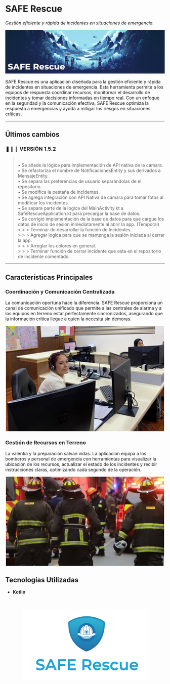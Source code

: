 # SAFE Rescue

*Gestión eficiente y rápida de incidentes en situaciones de emergencia.*

<p align="center">
  <img src="./readme/SRCover.png" alt="Portada SAFE Rescue" width="900px">
</p>

SAFE Rescue es una aplicación diseñada para la gestión eficiente y rápida de incidentes en situaciones de emergencia. Esta herramienta permite a los equipos de respuesta coordinar recursos, monitorear el desarrollo de incidentes y tomar decisiones informadas en tiempo real. Con un enfoque en la seguridad y la comunicación efectiva, SAFE Rescue optimiza la respuesta a emergencias y ayuda a mitigar los riesgos en situaciones críticas.

---

## Últimos cambios

### ❚❙❘ VERSIÓN 1.5.2

> <br>• Se añade la lógica para implementación de API nativa de la cámara.
> <br>• Se refactoriza el nombre de NotificacionesEntity y sus derivados a MensajeEntity.
> <br>• Se separa las preferencias de usuario separándolas de el repositorio.
> <br>• Se modifica la pestaña de incidentes.
> <br>• Se agrega integración con API Nativa de camara para tomar fotos al modificar los incidentes.
> <br>• Se separa parte de la logica del MainActivity.kt a SafeRescueApplication.kt para precargar la base de datos.
> <br>• Se corrigió implementación de la base de datos para que cargue los datos de inicio de sesión inmediatamente al abrir la app. (Temporal)
> <br> > > > Terminar de desarrollar la función de Incidentes.
> <br> > > > Agregar logica para que se mantenga la sesión iniciada al cerrar la app.
> <br> > > > Arreglar los colores en general.
> <br> > > > Terminar función de cerrar incidente que esta en el repositorio de incidente comentado.


---

## Características Principales

### Coordinación y Comunicación Centralizada
La comunicación oportuna hace la diferencia. SAFE Rescue proporciona un canal de comunicación unificado que permite a las centrales de alarma y a los equipos en terreno estar perfectamente sincronizados, asegurando que la información crítica llegue a quien la necesita sin demoras.

<p align="center">
  <img src="./readme/350_central_alarmas_osorno.jpg" alt="Central de Alarmas Osorno" width="500px">
</p>

### Gestión de Recursos en Terreno
La valentía y la preparación salvan vidas. La aplicación equipa a los bomberos y personal de emergencia con herramientas para visualizar la ubicación de los recursos, actualizar el estado de los incidentes y recibir instrucciones claras, optimizando cada segundo de la operación.

<p align="center">
  <img src="./readme/bomberos_en_accion.jpg" alt="Bomberos en acción" width="500px">
</p>

## Tecnologías Utilizadas
* **Kotlin**

<br>

<p align="center">
  <img src="./readme/SafeRescueLogo.png" alt="Safe Rescue Logo" width="400px">
</p>
